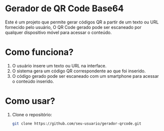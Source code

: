 # Gerador de QR Code Base64

Este é um projeto que permite gerar códigos QR a partir de um texto ou URL fornecido pelo usuário,
O QR Code gerado pode ser escaneado por qualquer dispositivo móvel para acessar o conteúdo.

# Como funciona?

1. O usuário insere um texto ou URL na interface.
2. O sistema gera um código QR correspondente ao que foi inserido.
3. O código gerado pode ser escaneado com um smartphone para acessar o conteúdo inserido.

# Como usar?

1. Clone o repositório:
   ```bash
   git clone https://github.com/seu-usuario/gerador-qrcode.git
